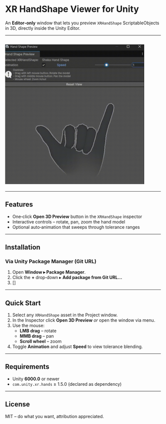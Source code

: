 # XR HandShape Viewer for Unity

An **Editor‑only** window that lets you preview  `XRHandShape` ScriptableObjects in 3D, directly inside the Unity Editor.

---

## <img src="./Documentation~/XRHandShapeViewer.gif" title="" alt="loading-ag-327" width="450">

---

## Features

* One‑click **Open 3D Preview** button in the `XRHandShape` inspector
* Interactive controls – rotate, pan, zoom the hand model
* Optional auto‑animation that sweeps through tolerance ranges

---

## Installation

### Via Unity Package Manager (Git URL)

1. Open **Window ▸ Package Manager**.
2. Click the **+** drop‑down ▸ **Add package from Git URL…**
3. []

---

## Quick Start

1. Select any `XRHandShape` asset in the Project window.
2. In the Inspector click **Open 3D Preview** _or_ open the window via menu.
3. Use the mouse:
   * **LMB drag** – rotate
   * **MMB drag** – pan
   * **Scroll wheel** – zoom
4. Toggle **Animation** and adjust **Speed** to view tolerance blending.

---

## Requirements

* Unity **6000.0** or newer
* `com.unity.xr.hands` ≥ 1.5.0 (declared as dependency)

---

## License

MIT – do what you want, attribution appreciated.

